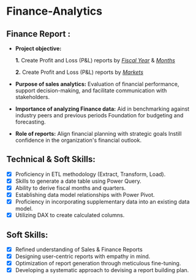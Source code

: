 # Finance-Analytics
## Finance Report :

- **Project objective:** 

    **1.** Create Profit and Loss (P&L) reports by _[Fiscal Year](https://github.com/HarshallNadar17/Finance-Analytics/blob/main/Profit%20and%20loss%20Statement%20by%20FY%20Year%20.pdf)_ & _[Months](https://github.com/HarshallNadar17/Finance-Analytics/blob/main/Profit%20and%20loss%20Statement%20by%20Months%20.pdf)_ 

   **2.** Create Profit and Loss (P&L) reports by _[Markets](https://github.com/HarshallNadar17/Finance-Analytics/blob/main/Profit%20and%20loss%20Statement%20FY%20Year%20(Market)%20.pdf)_

- **Purpose of sales analytics:** Evaluation of financial performance, support decision-making, and facilitate communication with stakeholders.

- **Importance of analyzing Finance data:** Aid in benchmarking against industry peers and previous periods Foundation for budgeting and forecasting.

- **Role of reports:** Align financial planning with strategic goals Instill confidence in the organization's financial outlook.


## Technical & Soft Skills:
- [x]	Proficiency in ETL methodology (Extract, Transform, Load).
- [x]	Skills to generate a date table using Power Query.
- [x]	Ability to derive fiscal months and quarters.
- [x]	Establishing data model relationships with Power Pivot.
- [x]	Proficiency in incorporating supplementary data into an existing data model.
- [x]	Utilizing DAX to create calculated columns.

## Soft Skills:
- [x]	Refined understanding of Sales & Finance Reports
- [x]	Designing user-centric reports with empathy in mind.
- [x]	Optimization of report generation through meticulous fine-tuning.
- [x]	Developing a systematic approach to devising a report building plan.
